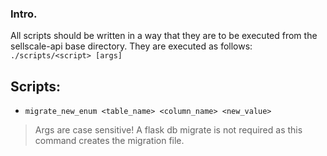 
### Intro.
All scripts should be written in a way that they are to be executed from the sellscale-api base directory. They are executed as follows: `./scripts/<script> [args]`

## Scripts:
* `migrate_new_enum <table_name> <column_name> <new_value>`
> Args are case sensitive! A flask db migrate is not required as this command creates the migration file.
